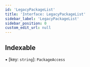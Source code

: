 ```yaml
---
id: 'LegacyPackageList'
title: 'Interface: LegacyPackageList'
sidebar_label: 'LegacyPackageList'
sidebar_position: 0
custom_edit_url: null
---
```


## Indexable

▪ [key: `string`]: `PackageAccess`
